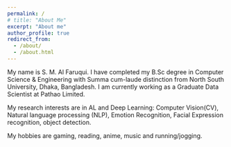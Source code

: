 ```yaml
---
permalink: /
# title: "About Me"
excerpt: "About me"
author_profile: true
redirect_from: 
  - /about/
  - /about.html
---
```


My name is S. M. Al Faruqui. I have completed my B.Sc degree in Computer Science & Engineering with Summa cum-laude distinction from North South University, Dhaka, Bangladesh.
I am currently working as a Graduate Data Scientist at Pathao Limited.

My research interests are in AL and Deep Learning: Computer Vision(CV), Natural language processing (NLP), Emotion Recognition, Facial Expression recognition, object detection. 

My hobbies are gaming, reading, anime, music and running/jogging.

